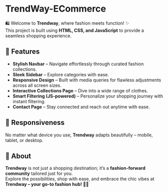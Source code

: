 # **TrendWay-ECommerce**

🛍️ Welcome to **Trendway**, where fashion meets function! ✨  
This project is built using **HTML, CSS, and JavaScript** to provide a seamless shopping experience.  

## 🚀 Features

- **Stylish Navbar** – Navigate effortlessly through curated fashion collections.  
- **Sleek Sidebar** – Explore categories with ease.  
- **Responsive Design** – Built with media queries for flawless adjustments across all screen sizes.  
- **Interactive Collections Page** – Dive into a wide range of clothes.  
- **Smart Filtering (JS-powered)** – Personalize your shopping journey with instant filtering.  
- **Contact Page** – Stay connected and reach out anytime with ease.  

## 📱 Responsiveness
No matter what device you use, **Trendway** adapts beautifully – mobile, tablet, or desktop.  

## 🌟 About
**Trendway** is not just a shopping destination; it’s a **fashion-forward community** tailored just for you.  
Explore the possibilities, shop with ease, and embrace the chic vibes at **Trendway – your go-to fashion hub! 👗👠**  
